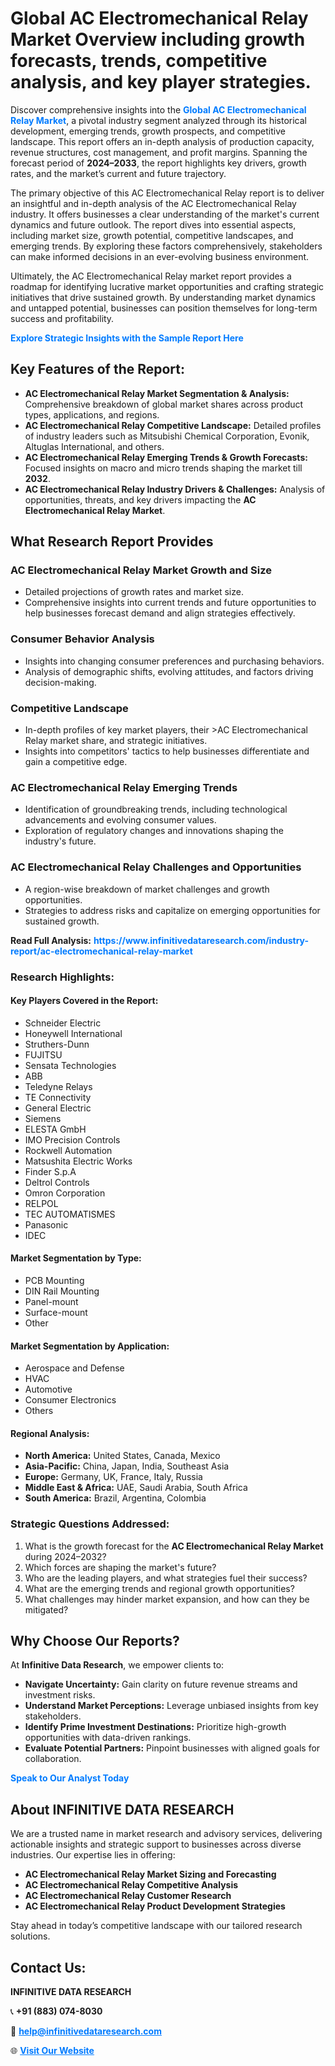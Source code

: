 <h1>Global AC Electromechanical Relay Market Overview including growth forecasts, trends, competitive analysis, and key player strategies.</h1>
<p>
Discover comprehensive insights into the 
<a href="https://www.infinitivedataresearch.com/industry-report/ac-electromechanical-relay-market" rel="dofollow" style="color: #007BFF; text-decoration: none;"><strong>Global AC Electromechanical Relay Market</strong></a>, a pivotal industry segment analyzed through its historical development, emerging trends, growth prospects, and competitive landscape. This report offers an in-depth analysis of production capacity, revenue structures, cost management, and profit margins. Spanning the forecast period of <strong>2024–2033</strong>, the report highlights key drivers, growth rates, and the market’s current and future trajectory.
</p>
<p>
The primary objective of this AC Electromechanical Relay report is to deliver an insightful and in-depth analysis of the AC Electromechanical Relay industry. It offers businesses a clear understanding of the market's current dynamics and future outlook. The report dives into essential aspects, including market size, growth potential, competitive landscapes, and emerging trends. By exploring these factors comprehensively, stakeholders can make informed decisions in an ever-evolving business environment.
</p>
<p>
Ultimately, the AC Electromechanical Relay market report provides a roadmap for identifying lucrative market opportunities and crafting strategic initiatives that drive sustained growth. By understanding market dynamics and untapped potential, businesses can position themselves for long-term success and profitability.
</p>
<p>
<a href="https://www.infinitivedataresearch.com/request-sample/reportId=106573" style="color: #007BFF; text-decoration: none;"><strong>Explore Strategic Insights with the Sample Report Here</strong></a>
</p>

<h2>Key Features of the Report:</h2>
<ul>
<li><strong>AC Electromechanical Relay Market Segmentation & Analysis:</strong> Comprehensive breakdown of global market shares across product types, applications, and regions.</li>
<li><strong>AC Electromechanical Relay Competitive Landscape:</strong> Detailed profiles of industry leaders such as Mitsubishi Chemical Corporation, Evonik, Altuglas International, and others.</li>
<li><strong>AC Electromechanical Relay Emerging Trends & Growth Forecasts:</strong> Focused insights on macro and micro trends shaping the market till <strong>2032</strong>.</li>
<li><strong>AC Electromechanical Relay Industry Drivers & Challenges:</strong> Analysis of opportunities, threats, and key drivers impacting the <strong>AC Electromechanical Relay Market</strong>.</li>
</ul>

<h2>What Research Report Provides</h2>
<h3>AC Electromechanical Relay Market Growth and Size</h3>
<ul>
<li>Detailed projections of growth rates and market size.</li>
<li>Comprehensive insights into current trends and future opportunities to help businesses forecast demand and align strategies effectively.</li>
</ul>

<h3>Consumer Behavior Analysis</h3>
<ul>
<li>Insights into changing consumer preferences and purchasing behaviors.</li>
<li>Analysis of demographic shifts, evolving attitudes, and factors driving decision-making.</li>
</ul>

<h3>Competitive Landscape</h3>
<ul>
<li>In-depth profiles of key market players, their >AC Electromechanical Relay market share, and strategic initiatives.</li>
<li>Insights into competitors' tactics to help businesses differentiate and gain a competitive edge.</li>
</ul>

<h3>AC Electromechanical Relay Emerging Trends</h3>
<ul>
<li>Identification of groundbreaking trends, including technological advancements and evolving consumer values.</li>
<li>Exploration of regulatory changes and innovations shaping the industry's future.</li>
</ul>

<h3>AC Electromechanical Relay Challenges and Opportunities</h3>
<ul>
<li>A region-wise breakdown of market challenges and growth opportunities.</li>
<li>Strategies to address risks and capitalize on emerging opportunities for sustained growth.</li>
</ul>
<p><strong>Read Full Analysis:</strong> <a href="https://www.infinitivedataresearch.com/industry-report/ac-electromechanical-relay-market" rel="dofollow" style="color: #007BFF; text-decoration: none;"><strong>https://www.infinitivedataresearch.com/industry-report/ac-electromechanical-relay-market</strong></a></p>
<h3>Research Highlights:</h3>
<h4>Key Players Covered in the Report:</h4>
<ul><li>Schneider Electric</li><li>Honeywell International</li><li>Struthers-Dunn</li><li>FUJITSU</li><li>Sensata Technologies</li><li>ABB</li><li>Teledyne Relays</li><li>TE Connectivity</li><li>General Electric</li><li>Siemens</li><li>ELESTA GmbH</li><li>IMO Precision Controls</li><li>Rockwell Automation</li><li>Matsushita Electric Works</li><li>Finder S.p.A</li><li>Deltrol Controls</li><li>Omron Corporation</li><li>RELPOL</li><li>TEC AUTOMATISMES</li><li>Panasonic</li><li>IDEC</li></ul>
<h4>Market Segmentation by Type:</h4>
<ul><li>PCB Mounting</li><li>DIN Rail Mounting</li><li>Panel-mount</li><li>Surface-mount</li><li>Other</li></ul>
<h4>Market Segmentation by Application:</h4>
<ul><li>Aerospace and Defense</li><li>HVAC</li><li>Automotive</li><li>Consumer Electronics</li><li>Others</li></ul>

<h4>Regional Analysis:</h4>
<ul>
<li><strong>North America:</strong> United States, Canada, Mexico</li>
<li><strong>Asia-Pacific:</strong> China, Japan, India, Southeast Asia</li>
<li><strong>Europe:</strong> Germany, UK, France, Italy, Russia</li>
<li><strong>Middle East & Africa:</strong> UAE, Saudi Arabia, South Africa</li>
<li><strong>South America:</strong> Brazil, Argentina, Colombia</li>
</ul>

<h3>Strategic Questions Addressed:</h3>
<ol>
<li>What is the growth forecast for the <strong>AC Electromechanical Relay Market</strong> during 2024–2032?</li>
<li>Which forces are shaping the market's future?</li>
<li>Who are the leading players, and what strategies fuel their success?</li>
<li>What are the emerging trends and regional growth opportunities?</li>
<li>What challenges may hinder market expansion, and how can they be mitigated?</li>
</ol>

<h2>Why Choose Our Reports?</h2>
<p>At <strong>Infinitive Data Research</strong>, we empower clients to:</p>
<ul>
<li><strong>Navigate Uncertainty:</strong> Gain clarity on future revenue streams and investment risks.</li>
<li><strong>Understand Market Perceptions:</strong> Leverage unbiased insights from key stakeholders.</li>
<li><strong>Identify Prime Investment Destinations:</strong> Prioritize high-growth opportunities with data-driven rankings.</li>
<li><strong>Evaluate Potential Partners:</strong> Pinpoint businesses with aligned goals for collaboration.</li>
</ul>
<p><a href="https://www.infinitivedataresearch.com/industry-report/ac-electromechanical-relay-market" rel="dofollow" style="color: #007BFF; text-decoration: none;"><strong>Speak to Our Analyst Today</strong></a></p>

<h2>About INFINITIVE DATA RESEARCH</h2>
<p>We are a trusted name in market research and advisory services, delivering actionable insights and strategic support to businesses across diverse industries. Our expertise lies in offering:</p>
<ul>
<li><strong>AC Electromechanical Relay Market Sizing and Forecasting</strong></li>
<li><strong>AC Electromechanical Relay Competitive Analysis</strong></li>
<li><strong>AC Electromechanical Relay Customer Research</strong></li>
<li><strong>AC Electromechanical Relay Product Development Strategies</strong></li>
</ul>
<p>Stay ahead in today’s competitive landscape with our tailored research solutions.</p>

<h2>Contact Us:</h2>
<p><strong>INFINITIVE DATA RESEARCH</strong></p>
<p>📞 <strong>+91 (883) 074-8030</strong></p>
<p>📧 <strong><a href="mailto:help@infinitivedataresearch.com" style="color: #007BFF;">help@infinitivedataresearch.com</a></strong></p>
<p>🌐 <strong><a href="https://www.infinitivedataresearch.com" rel="dofollow" style="color: #007BFF;">Visit Our Website</a></strong></p>